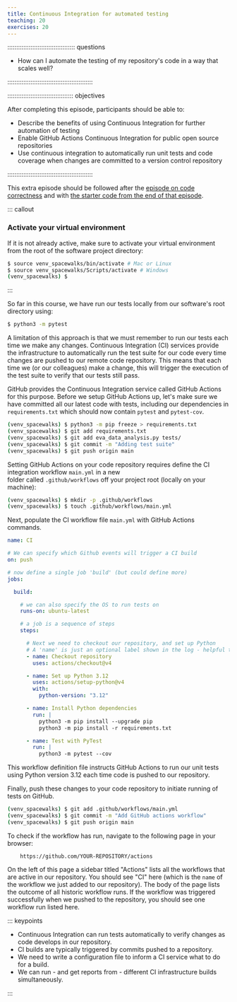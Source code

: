 ```yaml
---
title: Continuous Integration for automated testing
teaching: 20
exercises: 20
---
```


:::::::::::::::::::::::::::::::::::::: questions

- How can I automate the testing of my repository's code in a way that scales well?

::::::::::::::::::::::::::::::::::::::::::::::::

::::::::::::::::::::::::::::::::::::: objectives

After completing this episode, participants should be able to:

- Describe the benefits of using Continuous Integration for further automation of testing
- Enable GitHub Actions Continuous Integration for public open source repositories
- Use continuous integration to automatically run unit tests and code coverage when changes are committed to a version control repository

::::::::::::::::::::::::::::::::::::::::::::::::


This extra episode should be followed after the [episode
on code correctness](06-code-correctness.md) and with [the starter code from the end of that episode](https://github.com/carpentries-incubator/astronaut-data-analysis-not-so-fair/blob/09-code-documentation/eva_data_analysis.py).

::: callout

### Activate your virtual environment
If it is not already active, make sure to activate your virtual environment from the root of
the software project directory:

```bash
$ source venv_spacewalks/bin/activate # Mac or Linux
$ source venv_spacewalks/Scripts/activate # Windows
(venv_spacewalks) $
```
:::

So far in this course, we have run our tests locally from our software's root directory using:

``` bash
$ python3 -m pytest
```

A limitation of this approach is that we must remember to run our tests
each time we make any changes. 
Continuous Integration (CI) services provide the infrastructure to
automatically run the test suite for our code every time changes are pushed to our remote code repository.
This means that each time we (or our colleagues) make a change, this will trigger the execution of the test suite
to verify that our tests still pass.

GitHub provides the Continuous Integration service called GitHub Actions for this purpose.
Before we setup GitHub Actions up, let's make sure we have committed all our latest code with tests, 
including our dependencies in `requirements.txt` which should now contain `pytest` and `pytest-cov`.

```bash
(venv_spacewalks) $ python3 -m pip freeze > requirements.txt
(venv_spacewalks) $ git add requirements.txt
(venv_spacewalks) $ git add eva_data_analysis.py tests/ 
(venv_spacewalks) $ git commit -m "Adding test suite"
(venv_spacewalks) $ git push origin main
``` 

Setting GitHub Actions on your code repository requires define the CI integration workflow `main.yml` in a new  
folder called `.github/workflows` off your project root (locally on your machine):

``` bash
(venv_spacewalks) $ mkdir -p .github/workflows
(venv_spacewalks) $ touch .github/workflows/main.yml
```

Next, populate the CI workflow file `main.yml` with GitHub Actions commands.
```yaml
name: CI

# We can specify which Github events will trigger a CI build
on: push

# now define a single job 'build' (but could define more)
jobs:

  build:

    # we can also specify the OS to run tests on
    runs-on: ubuntu-latest

    # a job is a sequence of steps
    steps:

      # Next we need to checkout our repository, and set up Python
      # A 'name' is just an optional label shown in the log - helpful to clarify progress - and can be anything
      - name: Checkout repository
        uses: actions/checkout@v4

      - name: Set up Python 3.12
        uses: actions/setup-python@v4
        with:
          python-version: "3.12"

      - name: Install Python dependencies
        run: |
          python3 -m pip install --upgrade pip
          python3 -m pip install -r requirements.txt

      - name: Test with PyTest
        run: |
          python3 -m pytest --cov
```

This workflow definition file instructs GitHub Actions to run our unit tests using Python version 3.12 each time code 
is pushed to our repository.

Finally, push these changes to your code repository to initiate running of tests on GitHub.

``` bash
(venv_spacewalks) $ git add .github/workflows/main.yml
(venv_spacewalks) $ git commit -m "Add GitHub actions workflow"
(venv_spacewalks) $ git push origin main
```

To check if the workflow has run, navigate to the following page in your browser: 
```         
    https://github.com/YOUR-REPOSITORY/actions
```

On the left of this page a sidebar titled "Actions" lists all the workflows that are active in our repository. 
You should see "CI" here (which is the `name` of the workflow we just added to our repository).
The body of the page lists the outcome of all historic workflow runs. 
If the workflow was triggered successfully when we pushed to the repository, you should see one workflow run listed here.


::: keypoints

- Continuous Integration can run tests automatically to verify changes as code develops in our repository.
- CI builds are typically triggered by commits pushed to a repository.
- We need to write a configuration file to inform a CI service what to do for a build.
- We can run - and get reports from - different CI infrastructure builds simultaneously.

:::
